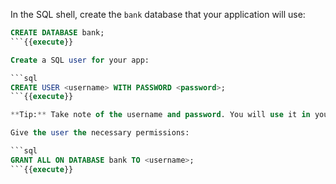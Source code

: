 In the SQL shell, create the `bank` database that your application will use:

```sql
CREATE DATABASE bank;
```{{execute}}

Create a SQL user for your app:

```sql
CREATE USER <username> WITH PASSWORD <password>;
```{{execute}}

**Tip:** Take note of the username and password. You will use it in your application code later.

Give the user the necessary permissions:

```sql
GRANT ALL ON DATABASE bank TO <username>;
```{{execute}}
